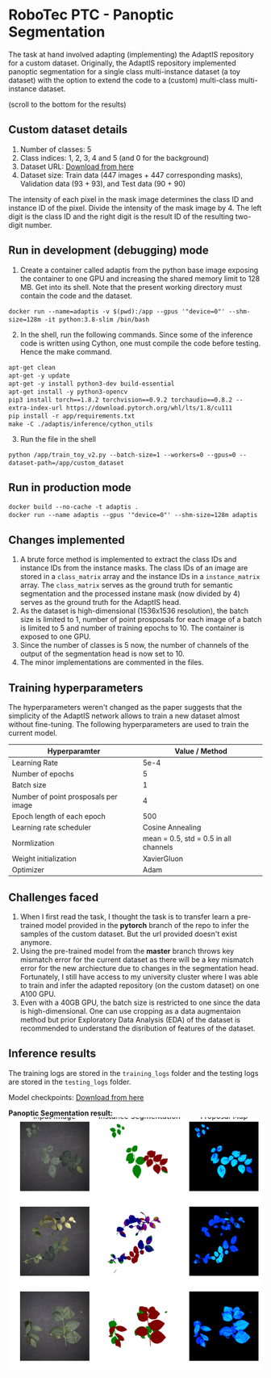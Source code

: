 # RoboTec PTC - Panoptic Segmentation

The task at hand involved adapting (implementing) the AdaptIS repository for a custom dataset. Originally, the AdaptIS repository implemented panoptic segmentation for a single class multi-instance dataset (a toy dataset) with the option to extend the code to a (custom) multi-class multi-instance dataset.

(scroll to the bottom for the results)

## Custom dataset details

1. Number of classes: 5
2. Class indices: 1, 2, 3, 4 and 5 (and 0 for the background)
3. Dataset URL: [Download from here](https://drive.google.com/file/d/1RRlTEG5JH28OJk_sHgh95DFLIi1p9_rb/view?usp=sharing)
4. Dataset size: Train data (447 images + 447 corresponding masks), Validation data (93 + 93), and Test data (90 + 90)

The intensity of each pixel in the mask image determines the class ID and instance ID of the pixel. Divide the intensity of the mask image by 4. The left digit is the class ID and the right digit is the result ID of the resulting two-digit number.

## Run in development (debugging) mode
1. Create a container called adaptis from the python base image exposing the container to one GPU and increasing the shared memory limit to 128 MB. Get into its  shell. Note that the present working directory must contain the code and the dataset.
```
docker run --name=adaptis -v $(pwd):/app --gpus '"device=0"' --shm-size=128m -it python:3.8-slim /bin/bash
```
2. In the shell, run the following commands. Since some of the inference code is written using Cython, one must compile the code before testing. Hence the make command.
```
apt-get clean
apt-get -y update
apt-get -y install python3-dev build-essential
apt-get install -y python3-opencv
pip3 install torch==1.8.2 torchvision==0.9.2 torchaudio==0.8.2 --extra-index-url https://download.pytorch.org/whl/lts/1.8/cu111
pip install -r app/requirements.txt
make -C ./adaptis/inference/cython_utils
```
3. Run the file in the shell
```
python /app/train_toy_v2.py --batch-size=1 --workers=0 --gpus=0 --dataset-path=/app/custom_dataset
```

## Run in production mode
```
docker build --no-cache -t adaptis .
docker run --name adaptis --gpus '"device=0"' --shm-size=128m adaptis
```

## Changes implemented
1. A brute force method is implemented to extract the class IDs and instance IDs from the instance masks. The class IDs of an image are stored in a ```class_matrix``` array and the instance IDs in a ```instance_matrix``` array. The ```class_matrix``` serves as the ground truth for semantic segmentation and the processed instane mask (now divided by 4) serves as the ground truth for the AdaptIS head. 
2. As the dataset is high-dimensional (1536x1536 resolution), the batch size is limited to 1, number of point prosposals for each image of a batch is limited to 5 and number of training epochs to 10. The container is exposed to one GPU.
3. Since the number of classes is 5 now, the number of channels of the output of the segmentation head is now set to 10.
4. The minor implementations are commented in the files.

## Training hyperparameters
The hyperparameters weren't changed as the paper suggests that the simplicity of the AdaptIS network allows to train a new dataset almost without fine-tuning. The following hyperparameters are used to train the current model.

| **Hyperparamter** | **Value / Method** |
|-----|-----|
| Learning Rate | 5e-4 |
| Number of epochs | 5 |
| Batch size | 1 |
| Number of point prosposals per image | 4 |
| Epoch length of each epoch | 500 |
| Learning rate scheduler | Cosine Annealing |
| Normlization | mean = 0.5, std = 0.5 in all channels|
| Weight initialization | XavierGluon |
| Optimizer | Adam |

## Challenges faced
1. When I first read the task, I thought the task is to transfer learn a pre-trained model provided in the **pytorch** branch of the repo to infer the samples of the custom dataset. But the url provided doesn't exist anymore.
2. Using the pre-trained model from the **master** branch throws key mismatch error for the current dataset as there will be a key mismatch error for the new archiecture due to changes in the segmentation head. Fortunately, I still have access to my university cluster where I was able to train and infer the adapted repository (on the custom dataset) on one A100 GPU.
3. Even with a 40GB GPU, the batch size is restricted to one since the data is high-dimensional. One can use cropping as a data augmentaion method but prior Exploratory Data Analysis (EDA) of the dataset is recommended to understand the disribution of features of the dataset.

## Inference results

The training logs are stored in the ```training_logs``` folder and the testing logs are stored in the ```testing_logs``` folder.

Model checkpoints: [Download from here](https://drive.google.com/drive/folders/1UJ607H7na0wysm-lWCPGd9l3wR-UbiMZ?usp=sharing)

**Panoptic Segmentation result:**
![Panoptic segmentation result](testing_plots/panoptic_seg_results.png)

